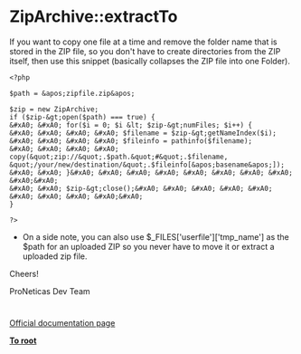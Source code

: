 # ZipArchive::extractTo





If you want to copy one file at a time and remove the folder name that is stored in the ZIP file, so you don&apos;t have to create directories from the ZIP itself, then use this snippet (basically collapses the ZIP file into one Folder).



```
<?php

$path = &apos;zipfile.zip&apos;

$zip = new ZipArchive;
if ($zip-&gt;open($path) === true) {
&#xA0; &#xA0; for($i = 0; $i &lt; $zip-&gt;numFiles; $i++) {
&#xA0; &#xA0; &#xA0; &#xA0; $filename = $zip-&gt;getNameIndex($i);
&#xA0; &#xA0; &#xA0; &#xA0; $fileinfo = pathinfo($filename);
&#xA0; &#xA0; &#xA0; &#xA0; copy(&quot;zip://&quot;.$path.&quot;#&quot;.$filename, &quot;/your/new/destination/&quot;.$fileinfo[&apos;basename&apos;]);
&#xA0; &#xA0; }&#xA0; &#xA0; &#xA0; &#xA0; &#xA0; &#xA0; &#xA0; &#xA0; &#xA0;&#xA0; 
&#xA0; &#xA0; $zip-&gt;close();&#xA0; &#xA0; &#xA0; &#xA0; &#xA0; &#xA0; &#xA0; &#xA0; &#xA0;&#xA0; 
}

?>
```


* On a side note, you can also use $_FILES[&apos;userfile&apos;][&apos;tmp_name&apos;] as the $path for an uploaded ZIP so you never have to move it or extract a uploaded zip file.

Cheers!

ProNeticas Dev Team

  

#

[Official documentation page](https://www.php.net/manual/en/ziparchive.extractto.php)

**[To root](/README.md)**